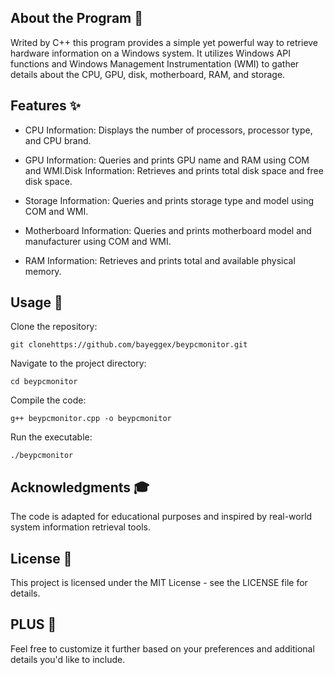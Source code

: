 ## About the Program 👋

Writed by C++ this program provides a simple yet powerful way to retrieve hardware information on a Windows system. It utilizes Windows API functions and Windows Management Instrumentation (WMI) to gather details about the CPU, GPU, disk, motherboard, RAM, and storage.


## Features ✨️

* CPU Information: Displays the number of processors, processor type, and CPU brand.

* GPU Information: Queries and prints GPU name and RAM using COM and WMI.Disk Information: Retrieves and prints total disk space and free disk space.

* Storage Information: Queries and prints storage type and model using COM and WMI.

* Motherboard Information: Queries and prints motherboard model and manufacturer using COM and WMI.

* RAM Information: Retrieves and prints total and available physical memory.

## Usage 🔧

Clone the repository:
```
git clonehttps://github.com/bayeggex/beypcmonitor.git
```

Navigate to the project directory:
```
cd beypcmonitor

```

Compile the code:

```
g++ beypcmonitor.cpp -o beypcmonitor

```

Run the executable:

```
./beypcmonitor
```


## Acknowledgments 🎓

The code is adapted for educational purposes and inspired by real-world system information retrieval tools.

## License 💾

This project is licensed under the MIT License - see the LICENSE file for details.

## PLUS 👥️

Feel free to customize it further based on your preferences and additional details you'd like to include.


